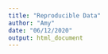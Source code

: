 ```yaml
---
title: "Reproducible Data"
author: "Amy"
date: "06/12/2020"
output: html_document
---
```














